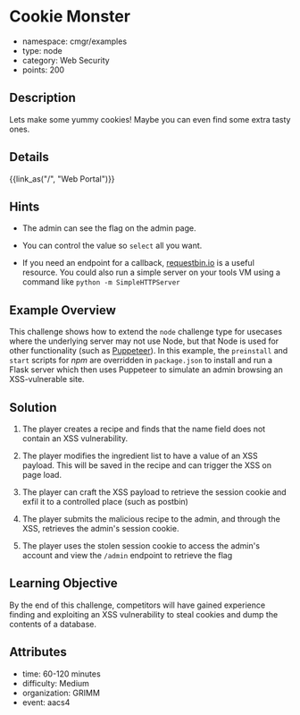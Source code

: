 # Cookie Monster

- namespace: cmgr/examples
- type: node
- category: Web Security
- points: 200

## Description

Lets make some yummy cookies! Maybe you can even find some extra tasty ones.

## Details

{{link_as("/", "Web Portal")}}

## Hints

- The admin can see the flag on the admin page.

- You can control the value so `select` all you want.

- If you need an endpoint for a callback, [requestbin.io](https://requestbin.io)
  is a useful resource.  You could also run a simple server on your tools VM
  using a command like `python -m SimpleHTTPServer`

## Example Overview

This challenge shows how to extend the `node` challenge type for usecases
where the underlying server may not use Node, but that Node is used for other
functionality (such as [Puppeteer](https://puppeteer.github.io/puppeteer/)).
In this example, the `preinstall` and `start` scripts for _npm_ are overridden
in `package.json` to install and run a Flask server which then uses Puppeteer
to simulate an admin browsing an XSS-vulnerable site.

## Solution

1. The player creates a recipe and finds that the name field does not contain
an XSS vulnerability.

2. The player modifies the ingredient list to have a value of an XSS payload.
This will be saved in the recipe and can trigger the XSS on page load.

3. The player can craft the XSS payload to retrieve the session cookie and
exfil it to a controlled place (such as postbin)

4. The player submits the malicious recipe to the admin, and through the XSS,
retrieves the admin's session cookie.

5. The player uses the stolen session cookie to access the admin's account and
view the `/admin` endpoint to retrieve the flag

## Learning Objective

By the end of this challenge, competitors will have gained experience finding
and exploiting an XSS vulnerability to steal cookies and dump the contents of a
database.

## Attributes

- time: 60-120 minutes
- difficulty: Medium
- organization: GRIMM
- event: aacs4
